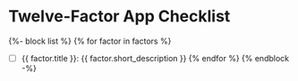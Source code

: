 # Twelve-Factor App Checklist
{%- block list %}
{% for factor in factors %}
  - [ ] {{ factor.title }}: {{ factor.short_description }}
{% endfor %}
{% endblock -%}